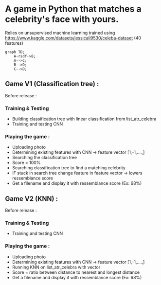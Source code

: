 # A game in Python that matches a celebrity's face with yours. 
Relies on unsupervised machine learning trained using https://www.kaggle.com/datasets/jessicali9530/celeba-dataset (40 features)


```mermaid
graph TD;
    A-rsdf->B;
    A-->C;
    B-->D;
    C-->D;
```

## Game V1 (Classification tree) : 
Before release : 
### Training & Testing 
- Building classification tree with linear classification from list_atr_celebra
- Training and testing CNN

### Playing the game : 
- Uploading photo
- Determining existing features with CNN -> feature vector [1,-1,....,]
- Searching the classification tree 
- Score = 100%
- Searching classification tree to find a matching celebrity
- IF stuck in search tree change feature in feature vector -> lowers ressemblance score
- Get a filename and display it with ressemblance score (Ex: 68%)


## Game V2 (KNN) : 
Before release : 
### Training & Testing 
- Training and testing CNN

### Playing the game : 
- Uploading photo
- Determining existing features with CNN -> feature vector [1,-1,....,]
- Running KNN on list_atr_celebra with vector
- Score = ratio between distance to nearest and longest distance
- Get a filename and display it with ressemblance score (Ex: 68%)
